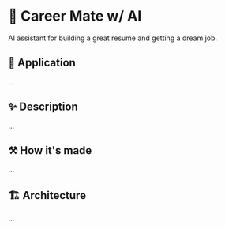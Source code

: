 # 💪 Career Mate w/ AI

AI assistant for building a great resume and getting a dream job.

## 🔗 Application

...

## ✨ Description

...

## ⚒️ How it's made

...

## 🏗️ Architecture

...
